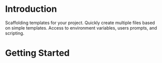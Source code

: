 # Introduction 
Scaffolding templates for your project. 
Quickly create multiple files based on simple templates.
Access to environment variables, users prompts, and scripting.

# Getting Started
